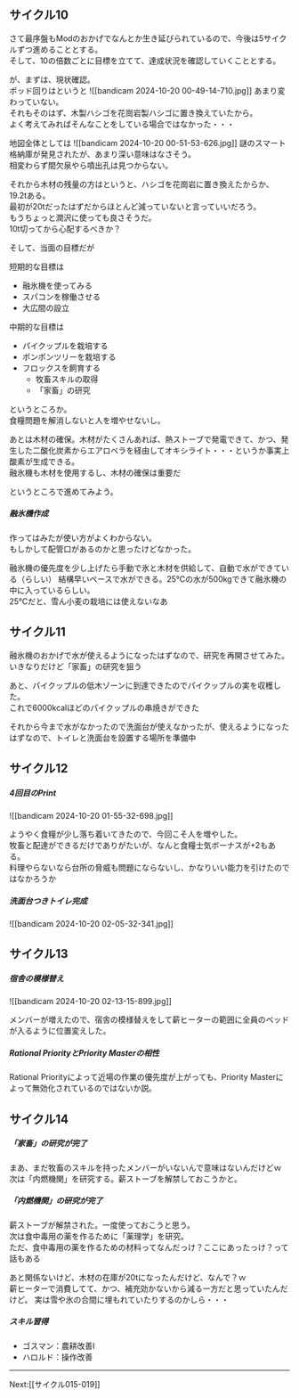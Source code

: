 ## サイクル10

さて最序盤もModのおかげでなんとか生き延びられているので、今後は5サイクルずつ進めることとする。  
そして、10の倍数ごとに目標を立てて、達成状況を確認していくこととする。

が、まずは、現状確認。  
ポッド回りはというと
![[bandicam 2024-10-20 00-49-14-710.jpg]]
あまり変わっていない。  
それもそのはず、木製ハシゴを花崗岩製ハシゴに置き換えていたから。  
よく考えてみればそんなことをしている場合ではなかった・・・

地図全体としては
![[bandicam 2024-10-20 00-51-53-626.jpg]]
謎のスマート格納庫が発見されたが、あまり深い意味はなさそう。  
相変わらず間欠泉やら噴出孔は見つからない。

それから木材の残量の方はというと、ハシゴを花崗岩に置き換えたからか、19.2tある。  
最初が20tだったはずだからほとんど減っていないと言っていいだろう。  
もうちょっと潤沢に使っても良さそうだ。  
10t切ってから心配するべきか？  

そして、当面の目標だが

短期的な目標は

- 融氷機を使ってみる
- スパコンを稼働させる
- 大広間の設立

中期的な目標は

- パイクップルを栽培する
- ポンポンツリーを栽培する
- フロックスを飼育する
	- 牧畜スキルの取得
	- 「家畜」の研究

というところか。  
食糧問題を解消しないと人を増やせないし。

あとは木材の確保。木材がたくさんあれば、熱ストーブで発電できて、かつ、発生した二酸化炭素からエアロベラを経由してオキシライト・・・というか事実上酸素が生成できる。  
融氷機も木材を使用するし、木材の確保は重要だ

というところで進めてみよう。

##### 融氷機作成

作ってはみたが使い方がよくわからない。  
もしかして配管口があるのかと思ったけどなかった。

融氷機の優先度を少し上げたら手動で氷と木材を供給して、自動で水ができている（らしい）
結構早いペースで水ができる。25℃の水が500kgできて融氷機の中に入っているらしい。  
25℃だと、雪ん小麦の栽培には使えないなあ

## サイクル11

融氷機のおかげで水が使えるようになったはずなので、研究を再開させてみた。  
いきなりだけど「家畜」の研究を狙う

あと、パイクップルの低木ゾーンに到達できたのでパイクップルの実を収穫した。  
これで6000kcalほどのパイクップルの串焼きができた

それから今まで水がなかったので洗面台が使えなかったが、使えるようになったはずなので、トイレと洗面台を設置する場所を準備中

## サイクル12

##### 4回目のPrint

![[bandicam 2024-10-20 01-55-32-698.jpg]]

ようやく食糧が少し落ち着いてきたので、今回こそ人を増やした。  
牧畜と配達ができるだけでありがたいが、なんと食糧士気ボーナスが+2もある。  
料理やらないなら台所の脅威も問題にならないし、かなりいい能力を引けたのではなかろうか

##### 洗面台つきトイレ完成

![[bandicam 2024-10-20 02-05-32-341.jpg]]

## サイクル13

##### 宿舎の模様替え

![[bandicam 2024-10-20 02-13-15-899.jpg]]

メンバーが増えたので、宿舎の模様替えをして薪ヒーターの範囲に全員のベッドが入るように位置変えした。

#####  Rational PriorityとPriority Masterの相性

Rational Priorityによって近場の作業の優先度が上がっても、Priority Masterによって無効化されているのではないか説。

## サイクル14

##### 「家畜」の研究が完了

まあ、まだ牧畜のスキルを持ったメンバーがいないんで意味はないんだけどｗ  
次は「内燃機関」を研究する。薪ストーブを解禁しておこうかと。

##### 「内燃機関」の研究が完了

薪ストーブが解禁された。一度使っておこうと思う。  
次は食中毒用の薬を作るために「薬理学」を研究。  
ただ、食中毒用の薬を作るための材料ってなんだっけ？ここにあったっけ？って話もある

あと関係ないけど、木材の在庫が20tになったんだけど、なんで？ｗ  
薪ヒーターで消費してて、かつ、補充効かないから減る一方だと思っていたんだけど。
実は雪や氷の合間に埋もれていたりするのかしら・・・


##### スキル習得

- ゴスマン：農耕改善I
- ハロルド：操作改善

----
Next:[[サイクル015-019]]
